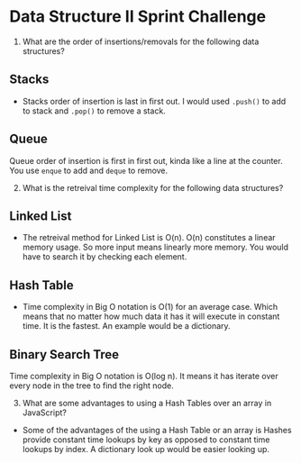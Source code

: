 # Data Structure II Sprint Challenge

1. What are the order of insertions/removals for the following data structures?

##  Stacks
*   Stacks order of insertion is last in first out. I would used `.push()` to add to stack and `.pop()` to remove a stack.

##  Queue
Queue order of insertion is first in first out, kinda like a line at the counter. You use `enque` to add and `deque` to remove.

2. What is the retreival time complexity for the following data structures?

##  Linked List
*   The retreival method for Linked List is O(n). O(n) constitutes a linear memory usage. So more input means linearly more memory. You would have to search it by checking each element.

##  Hash Table

*   Time complexity in Big O notation is O(1) for an average case. Which means that no matter how much data it has it will execute in constant time. It is the fastest. An example would be a dictionary.

##  Binary Search Tree

Time complexity in Big O notation is O(log n). It means it has iterate over every node in the tree to find the right node.

3. What are some advantages to using a Hash Tables over an array in JavaScript?

*   Some of the advantages of the using a Hash Table or an array is Hashes provide constant time lookups by key as opposed to constant time lookups by index. A dictionary look up would be easier looking up.